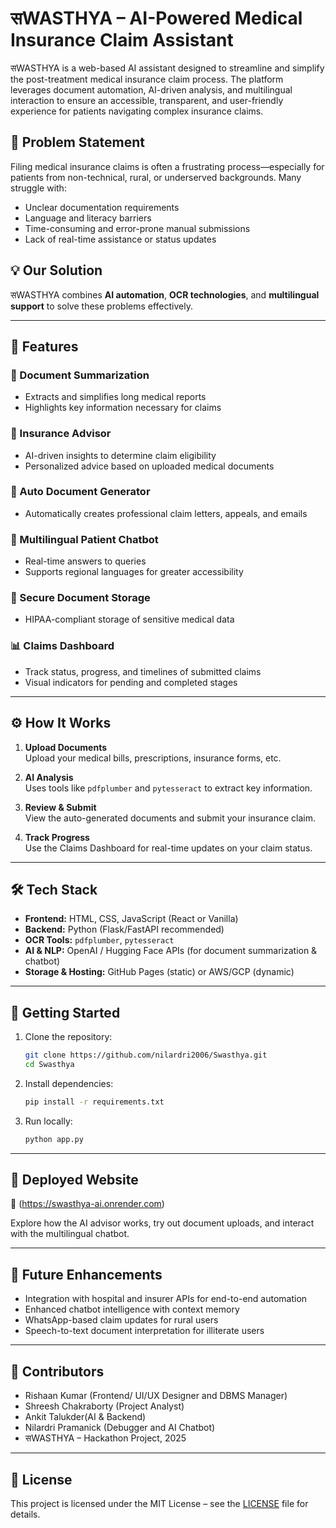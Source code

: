 # सWASTHYA – AI-Powered Medical Insurance Claim Assistant

सWASTHYA is a web-based AI assistant designed to streamline and simplify the post-treatment medical insurance claim process. The platform leverages document automation, AI-driven analysis, and multilingual interaction to ensure an accessible, transparent, and user-friendly experience for patients navigating complex insurance claims.

## 🧠 Problem Statement

Filing medical insurance claims is often a frustrating process—especially for patients from non-technical, rural, or underserved backgrounds. Many struggle with:

- Unclear documentation requirements
- Language and literacy barriers
- Time-consuming and error-prone manual submissions
- Lack of real-time assistance or status updates

## 💡 Our Solution

सWASTHYA combines **AI automation**, **OCR technologies**, and **multilingual support** to solve these problems effectively.

---

## 🔧 Features

### 📄 Document Summarization
- Extracts and simplifies long medical reports
- Highlights key information necessary for claims

### 🤖 Insurance Advisor
- AI-driven insights to determine claim eligibility
- Personalized advice based on uploaded medical documents

### 🧾 Auto Document Generator
- Automatically creates professional claim letters, appeals, and emails

### 💬 Multilingual Patient Chatbot
- Real-time answers to queries
- Supports regional languages for greater accessibility

### 🔐 Secure Document Storage
- HIPAA-compliant storage of sensitive medical data

### 📊 Claims Dashboard
- Track status, progress, and timelines of submitted claims
- Visual indicators for pending and completed stages

---

## ⚙️ How It Works

1. **Upload Documents**  
   Upload your medical bills, prescriptions, insurance forms, etc.

2. **AI Analysis**  
   Uses tools like `pdfplumber` and `pytesseract` to extract key information.

3. **Review & Submit**  
   View the auto-generated documents and submit your insurance claim.

4. **Track Progress**  
   Use the Claims Dashboard for real-time updates on your claim status.

---

## 🛠️ Tech Stack

- **Frontend:** HTML, CSS, JavaScript (React or Vanilla)
- **Backend:** Python (Flask/FastAPI recommended)
- **OCR Tools:** `pdfplumber`, `pytesseract`
- **AI & NLP:** OpenAI / Hugging Face APIs (for document summarization & chatbot)
- **Storage & Hosting:** GitHub Pages (static) or AWS/GCP (dynamic)

---

## 🚀 Getting Started

1. Clone the repository:
   ```bash
   git clone https://github.com/nilardri2006/Swasthya.git
   cd Swasthya
   ```

2. Install dependencies:
   ```bash
   pip install -r requirements.txt
   ```

3. Run locally:
   ```bash
   python app.py
   ```

---

## 🧪 Deployed Website

🔗 (https://swasthya-ai.onrender.com)

Explore how the AI advisor works, try out document uploads, and interact with the multilingual chatbot.

---

## 📌 Future Enhancements

- Integration with hospital and insurer APIs for end-to-end automation
- Enhanced chatbot intelligence with context memory
- WhatsApp-based claim updates for rural users
- Speech-to-text document interpretation for illiterate users

---

## 🤝 Contributors

- Rishaan Kumar (Frontend/ UI/UX Designer and DBMS Manager)
- Shreesh Chakraborty (Project Analyst)
- Ankit Talukder(AI & Backend)
- Nilardri Pramanick (Debugger and AI Chatbot)
- सWASTHYA – Hackathon Project, 2025

---

## 📜 License

This project is licensed under the MIT License – see the [LICENSE](LICENSE) file for details.
